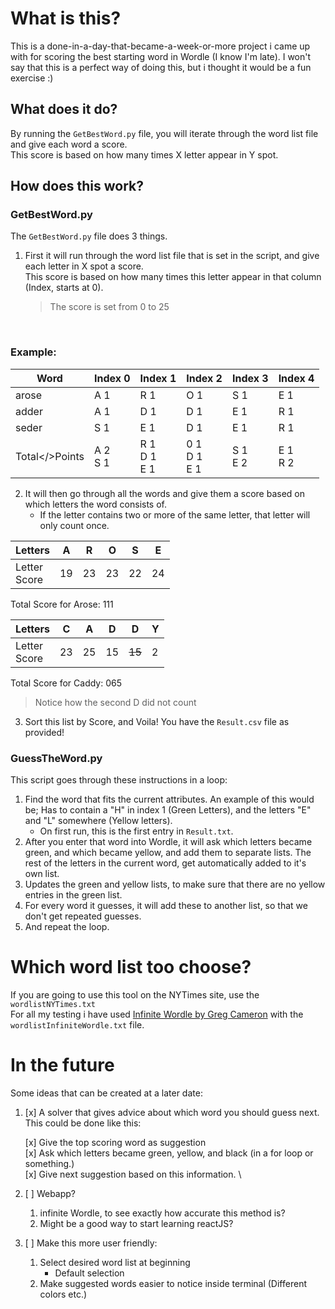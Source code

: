 # What is this?

This is a done-in-a-day-that-became-a-week-or-more project i came up with for scoring the best starting word in Wordle (I know I'm late).
I won't say that this is a perfect way of doing this, but i thought it would be a fun exercise :)

## What does it do?

By running the `GetBestWord.py` file, you will iterate through the word list file and give each word a score. \
This score is based on how many times X letter appear in Y spot.

## How does this work?

### **GetBestWord.py**

The `GetBestWord.py` file does 3 things.

1. First it will run through the word list file that is set in the script, and give each letter in X spot a score. <br />
   This score is based on how many times this letter appear in that column (Index, starts at 0).
   > The score is set from 0 to 25

</br>

### **Example:**

| Word           | Index 0       | Index 1                 | Index 2                 | Index 3      | Index 4       |
| -------------- | ------------- | ----------------------- | ----------------------- | ------------ | ------------- |
| arose          | A 1           | R 1                     | O 1                     | S 1          | E 1           |
| adder          | A 1           | D 1                     | D 1                     | E 1          | R 1           |
| seder          | S 1           | E 1                     | D 1                     | E 1          | R 1           |
| Total</>Points | A 2 </br> S 1 | R 1 </br> D 1 </br> E 1 | 0 1 </br> D 1 </br> E 1 | S 1 </br>E 2 | E 1 </br> R 2 |

2. It will then go through all the words and give them a score based on which letters the word consists of.
   - If the letter contains two or more of the same letter, that letter will only count once.

<!-- | --- | --- | --- | --- | --- |
| A | R | O | S | E |
| 19 | 23 | 23 | 22|24| -->

| Letters          | A   | R   | O   | S   | E   |
| ---------------- | --- | --- | --- | --- | --- |
| Letter</br>Score | 19  | 23  | 23  | 22  | 24  |

Total Score for Arose: 111

| Letters          | C   | A   | D   | D      | Y   |
| ---------------- | --- | --- | --- | ------ | --- |
| Letter</br>Score | 23  | 25  | 15  | ~~15~~ | 2   |

Total Score for Caddy: 065

> Notice how the second D did not count

3. Sort this list by Score, and Voila! You have the `Result.csv` file as provided!

### **GuessTheWord.py**

This script goes through these instructions in a loop:

1.  Find the word that fits the current attributes. An example of this would be; Has to contain a "H" in index 1 (Green Letters), and the letters "E" and "L" somewhere (Yellow letters).
    - On first run, this is the first entry in `Result.txt`.
2.  After you enter that word into Wordle, it will ask which letters became green, and which became yellow, and add them to separate lists. The rest of the letters in the current word, get automatically added to it's own list.
3.  Updates the green and yellow lists, to make sure that there are no yellow entries in the green list.
4.  For every word it guesses, it will add these to another list, so that we don't get repeated guesses.
5.  And repeat the loop.

# Which word list too choose?

If you are going to use this tool on the NYTimes site, use the `wordlistNYTimes.txt` \
For all my testing i have used [Infinite Wordle by Greg Cameron](https://gregcameron.com/infinite-wordle/) with the `wordlistInfiniteWordle.txt` file.

# In the future

Some ideas that can be created at a later date:

1. [x] A solver that gives advice about which word you should guess next. <br />
       This could be done like this:

   [x] Give the top scoring word as suggestion \
   [x] Ask which letters became green, yellow, and black (in a for loop or something.) \
   [x] Give next suggestion based on this information. \

2. [ ] Webapp?
   1. infinite Wordle, to see exactly how accurate this method is?
   2. Might be a good way to start learning reactJS?
3. [ ] Make this more user friendly:
   1. Select desired word list at beginning
      - Default selection
   2. Make suggested words easier to notice inside terminal (Different colors etc.)
